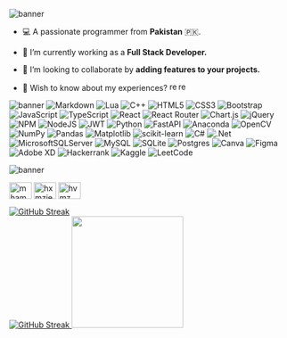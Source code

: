 <!--
### Hi there 👋

**hxxmz/hxxmz** is a ✨ _special_ ✨ repository because its `README.md` (this file) appears on your GitHub profile.

Here are some ideas to get you started:

- 🔭 I’m currently working on ...
- 🌱 I’m currently learning ...
- 👯 I’m looking to collaborate on ...
- 🤔 I’m looking for help with ...
- 💬 Ask me about ...
- 📫 How to reach me: ...
- 😄 Pronouns: ...
- ⚡ Fun fact: ...
-->

<!--
![hxxmz-banner](https://i.imgur.com/utq2K11.png "hxxmz-banner") 
![banner](https://i.imgur.com/PxPf2Oi.png "welcome")
-->

![banner](https://i.imgur.com/qHKuKhb.png "welcome") 

<!--
<h1 align="left">Hello there 👋, I'm Hamza</h1>

<h3 align="left">A passionate full stack developer from Pakistan 🇵🇰.</h3>
-->
- 💻 A passionate programmer from **Pakistan** 🇵🇰.

- 🔭 I’m currently working as a **Full Stack Developer.**

- 👯 I’m looking to collaborate by **adding features to your projects.**

<!-- - 💬 Ask me about **anything.** -->

- 📄 Wish to know about my experiences? <a href="https://flowcv.com/resume/s18km1h0e2" target="_blank"><img src="https://i.imgur.com/JBdp88C.png" alt="resume" width="16" height="16" /><img src="https://i.imgur.com/w6jwKau.png" alt="resume" width="16" height="16" /></a>

<!-- 
[<img src="https://i.imgur.com/7aCQvOq.png" alt="resume" width="16" height="16" />
<img src="https://i.imgur.com/RDw6y8q.png" alt="resume" width="16" height="16" />](https://flowcv.com/resume/s18km1h0e2)

[![resume](https://i.imgur.com/7aCQvOq.png)](https://flowcv.com/resume/s18km1h0e2) 
[resume](https://flowcv.com/resume/s18km1h0e2)
-->
<!-- 
<h3 align="left">Languages and Tools:</h3>
<p align="left"> <a href="https://getbootstrap.com" target="_blank" rel="noreferrer"> <img src="https://raw.githubusercontent.com/devicons/devicon/master/icons/bootstrap/bootstrap-plain-wordmark.svg" alt="bootstrap" width="40" height="40"/> </a> <a href="https://www.w3schools.com/cs/" target="_blank" rel="noreferrer"> <img src="https://raw.githubusercontent.com/devicons/devicon/master/icons/csharp/csharp-original.svg" alt="csharp" width="40" height="40"/> </a> <a href="https://www.w3schools.com/css/" target="_blank" rel="noreferrer"> <img src="https://raw.githubusercontent.com/devicons/devicon/master/icons/css3/css3-original-wordmark.svg" alt="css3" width="40" height="40"/> </a> <a href="https://dotnet.microsoft.com/" target="_blank" rel="noreferrer"> <img src="https://raw.githubusercontent.com/devicons/devicon/master/icons/dot-net/dot-net-original-wordmark.svg" alt="dotnet" width="40" height="40"/> </a> <a href="https://www.w3.org/html/" target="_blank" rel="noreferrer"> <img src="https://raw.githubusercontent.com/devicons/devicon/master/icons/html5/html5-original-wordmark.svg" alt="html5" width="40" height="40"/> </a> <a href="https://developer.mozilla.org/en-US/docs/Web/JavaScript" target="_blank" rel="noreferrer"> <img src="https://raw.githubusercontent.com/devicons/devicon/master/icons/javascript/javascript-original.svg" alt="javascript" width="40" height="40"/> </a> <a href="https://www.microsoft.com/en-us/sql-server" target="_blank" rel="noreferrer"> <img src="https://www.svgrepo.com/show/303229/microsoft-sql-server-logo.svg" alt="mssql" width="40" height="40"/> </a> <a href="https://nodejs.org" target="_blank" rel="noreferrer"> <img src="https://raw.githubusercontent.com/devicons/devicon/master/icons/nodejs/nodejs-original-wordmark.svg" alt="nodejs" width="40" height="40"/> </a> <a href="https://www.python.org" target="_blank" rel="noreferrer"> <img src="https://raw.githubusercontent.com/devicons/devicon/master/icons/python/python-original.svg" alt="python" width="40" height="40"/> </a> <a href="https://reactjs.org/" target="_blank" rel="noreferrer"> <img src="https://raw.githubusercontent.com/devicons/devicon/master/icons/react/react-original-wordmark.svg" alt="react" width="40" height="40"/> </a> </p>
-->
<!--
<h3 align="left">Skills</h3>
-->
![banner](https://i.imgur.com/9Ilke7c.png "skills") 
![Markdown](https://img.shields.io/badge/markdown-%23000000.svg?style=for-the-badge&logo=markdown&logoColor=white) ![Lua](https://img.shields.io/badge/lua-%232C2D72.svg?style=for-the-badge&logo=lua&logoColor=white) ![C++](https://img.shields.io/badge/c++-%2300599C.svg?style=for-the-badge&logo=c%2B%2B&logoColor=white) ![HTML5](https://img.shields.io/badge/html5-%23E34F26.svg?style=for-the-badge&logo=html5&logoColor=white) ![CSS3](https://img.shields.io/badge/css3-%231572B6.svg?style=for-the-badge&logo=css3&logoColor=white) ![Bootstrap](https://img.shields.io/badge/bootstrap-%238511FA.svg?style=for-the-badge&logo=bootstrap&logoColor=white) ![JavaScript](https://img.shields.io/badge/javascript-%23323330.svg?style=for-the-badge&logo=javascript&logoColor=%23F7DF1E) ![TypeScript](https://img.shields.io/badge/typescript-%23007ACC.svg?style=for-the-badge&logo=typescript&logoColor=white) ![React](https://img.shields.io/badge/react-%2320232a.svg?style=for-the-badge&logo=react&logoColor=%2361DAFB) ![React Router](https://img.shields.io/badge/React_Router-CA4245?style=for-the-badge&logo=react-router&logoColor=white) ![Chart.js](https://img.shields.io/badge/chart.js-F5788D.svg?style=for-the-badge&logo=chart.js&logoColor=white) ![jQuery](https://img.shields.io/badge/jquery-%230769AD.svg?style=for-the-badge&logo=jquery&logoColor=white) ![NPM](https://img.shields.io/badge/NPM-%23CB3837.svg?style=for-the-badge&logo=npm&logoColor=white) ![NodeJS](https://img.shields.io/badge/node.js-6DA55F?style=for-the-badge&logo=node.js&logoColor=white) ![JWT](https://img.shields.io/badge/JWT-black?style=for-the-badge&logo=JSON%20web%20tokens) ![Python](https://img.shields.io/badge/python-3670A0?style=for-the-badge&logo=python&logoColor=ffdd54) ![FastAPI](https://img.shields.io/badge/FastAPI-005571?style=for-the-badge&logo=fastapi) ![Anaconda](https://img.shields.io/badge/Anaconda-%2344A833.svg?style=for-the-badge&logo=anaconda&logoColor=white) ![OpenCV](https://img.shields.io/badge/opencv-%23white.svg?style=for-the-badge&logo=opencv&logoColor=white) ![NumPy](https://img.shields.io/badge/numpy-%23013243.svg?style=for-the-badge&logo=numpy&logoColor=white) ![Pandas](https://img.shields.io/badge/pandas-%23150458.svg?style=for-the-badge&logo=pandas&logoColor=white) ![Matplotlib](https://img.shields.io/badge/Matplotlib-%23ffffff.svg?style=for-the-badge&logo=Matplotlib&logoColor=black) ![scikit-learn](https://img.shields.io/badge/scikit--learn-%23F7931E.svg?style=for-the-badge&logo=scikit-learn&logoColor=white) ![C#](https://img.shields.io/badge/c%23-%23239120.svg?style=for-the-badge&logo=csharp&logoColor=white) ![.Net](https://img.shields.io/badge/.NET-5C2D91?style=for-the-badge&logo=.net&logoColor=white) ![MicrosoftSQLServer](https://img.shields.io/badge/Microsoft%20SQL%20Server-CC2927?style=for-the-badge&logo=microsoft%20sql%20server&logoColor=white) ![MySQL](https://img.shields.io/badge/mysql-4479A1.svg?style=for-the-badge&logo=mysql&logoColor=white) ![SQLite](https://img.shields.io/badge/sqlite-%2307405e.svg?style=for-the-badge&logo=sqlite&logoColor=white) ![Postgres](https://img.shields.io/badge/postgres-%23316192.svg?style=for-the-badge&logo=postgresql&logoColor=white) ![Canva](https://img.shields.io/badge/Canva-%2300C4CC.svg?style=for-the-badge&logo=Canva&logoColor=white) ![Figma](https://img.shields.io/badge/figma-%23F24E1E.svg?style=for-the-badge&logo=figma&logoColor=white) ![Adobe XD](https://img.shields.io/badge/Adobe%20XD-470137?style=for-the-badge&logo=Adobe%20XD&logoColor=#FF61F6) ![Hackerrank](https://img.shields.io/badge/-Hackerrank-2EC866?style=for-the-badge&logo=HackerRank&logoColor=white) ![Kaggle](https://img.shields.io/badge/Kaggle-035a7d?style=for-the-badge&logo=kaggle&logoColor=white) ![LeetCode](https://img.shields.io/badge/LeetCode-000000?style=for-the-badge&logo=LeetCode&logoColor=#d16c06)

<!--
<h3 align="left">Connect</h3>
-->
![banner](https://i.imgur.com/O9X6AOs.png "connect") 
<p align="left">
<a href="https://linkedin.com/in/mhamza528" target="blank"><img align="center" src="https://raw.githubusercontent.com/rahuldkjain/github-profile-readme-generator/master/src/images/icons/Social/linked-in-alt.svg" alt="mhamza528" height="30" width="40" /></a>
<a href="https://kaggle.com/hxmzie" target="blank"><img align="center" src="https://raw.githubusercontent.com/rahuldkjain/github-profile-readme-generator/master/src/images/icons/Social/kaggle.svg" alt="hxmzie" height="30" width="40" /></a>
<a href="https://www.hackerrank.com/hvmz_" target="blank"><img align="center" src="https://raw.githubusercontent.com/rahuldkjain/github-profile-readme-generator/master/src/images/icons/Social/hackerrank.svg" alt="hvmz_" height="30" width="40" /></a>
</p>
<!--
<p>&nbsp;<img align="center" src="https://github-readme-stats.vercel.app/api?username=hxxmz&show_icons=true&locale=en" alt="hxxmz" /></p>
-->
<!--
<p><img align="left" src="https://github-readme-streak-stats.herokuapp.com/?user=hxxmz&" alt="hxxmz" /></p>
[![GitHub Streak](https://github-readme-streak-stats.herokuapp.com?user=hxxmz&theme=dark&border_radius=5&card_width=500&card_height=200)](https://git.io/streak-stats)
<a href="https://git.io/streak-stats"><img src="https://github-readme-streak-stats.herokuapp.com?user=hxxmz&theme=material-palenight&border_radius=5&card_width=500&card_height=200" alt="GitHub Streak" /></a>
<a href="https://git.io/streak-stats"><img src="https://streak-stats.demolab.com?user=hxxmz&theme=transparent&border_radius=5&card_width=500&card_height=200&background=45%2C425961%2C39284C&currStreakNum=EBEBEB&fire=EBB25A&dates=EBEBEB&sideLabels=EBEBEB&border=636D97&ring=EBEBEB&stroke=4E564B&sideNums=94A3E2&currStreakLabel=EB5454" alt="GitHub Streak" /></a>
<a href="https://git.io/streak-stats"><img src="https://streak-stats.demolab.com?user=hxxmz&theme=transparent&border_radius=5&card_width=500&card_height=200&background=45%2C425961%2C39284C&currStreakNum=EBEBEB&fire=EBB25A&dates=EBEBEB&sideLabels=EBEBEB&border=636D97&ring=EBEBEB&stroke=4E564B&sideNums=94A3E2&currStreakLabel=94A3E2" alt="GitHub Streak" /></a>
<a href="https://git.io/streak-stats"><img src="https://streak-stats.demolab.com?user=hxxmz&theme=transparent&border_radius=5&card_width=500&card_height=200&background=45%2C425961%2C39284C&currStreakNum=EBEBEB&border=636D97&stroke=4E564B&ring=EBEBEB&fire=EBB25A&sideNums=94A3E2&currStreakLabel=94A3E2&sideLabels=EBEBEB&dates=EBEBEB&hide_total_contributions=true" alt="GitHub Streak" /></a> <a href="https://git.io/streak-stats"><img src="https://streak-stats.demolab.com?user=hxxmz&theme=transparent&border_radius=5&card_width=500&card_height=200&background=45%2C425961%2C39284C&currStreakNum=EBEBEB&border=636D97&stroke=4E564B&ring=EBEBEB&fire=EBB25A&sideNums=94A3E2&currStreakLabel=94A3E2&sideLabels=EBEBEB&dates=EBEBEB&hide_current_streak=true&hide_longest_streak=true" alt="GitHub Streak" /></a>
-- MOST RECENT ONE --
<a href="https://git.io/streak-stats"><img src="https://streak-stats.demolab.com?user=hxxmz&theme=transparent&border_radius=5&card_width=820&card_height=200&background=45%2C425961%2C39284C&currStreakNum=EBEBEB&border=636D97&stroke=4E564B&ring=EBEBEB&fire=EBB25A&sideNums=94A3E2&currStreakLabel=94A3E2&sideLabels=EBEBEB&dates=EBEBEB&hide_current_streak=true&hide_longest_streak=true" alt="GitHub Streak" /></a> <br/>
<a href="https://git.io/streak-stats">
  <img src="https://streak-stats.demolab.com?user=hxxmz&theme=transparent&border_radius=5&card_width=500&card_height=200&background=45%2C425961%2C39284C&currStreakNum=EBEBEB&border=636D97&stroke=4E564B&ring=EBEBEB&fire=EBB25A&sideNums=94A3E2&currStreakLabel=94A3E2&sideLabels=EBEBEB&dates=EBEBEB&hide_total_contributions=true" alt="GitHub Streak" />
  <img height="200px" src="https://github-readme-stats.vercel.app/api/top-langs/?username=hxxmz&layout=compact&bg_color=45,425961,39284c&title_color=94A3E2&text_color=EBEBEB&hide_border=false&border_color=636D97&border_radius=10&size_weight=0.5&count_weight=0.5&langs_count=10&card_width=300" />
</a>
-->
<a href="https://git.io/streak-stats"><img src="https://streak-stats.demolab.com?user=hxxmz&theme=transparent&border_radius=5&card_width=850&card_height=200&background=000000&border=000000&sideNums=EBB25A&sideLabels=EBEBEB&dates=EBEBEB&hide_current_streak=true&hide_longest_streak=true" alt="GitHub Streak" /></a> <br/>
<a href="https://git.io/streak-stats">
  <img src="https://streak-stats.demolab.com?user=hxxmz&theme=transparent&border_radius=5&card_width=525&card_height=200&background=000000&currStreakNum=EBEBEB&border=000000&stroke=4E564B&ring=EBEBEB&fire=EBB25A&sideNums=EBB25A&currStreakLabel=EBB25A&sideLabels=EBEBEB&dates=EBEBEB&hide_total_contributions=true" alt="GitHub Streak" />
  <img height="200px" src="https://github-readme-stats.vercel.app/api/top-langs/?username=hxxmz&layout=compact&bg_color=000000&title_color=EBB25A&text_color=EBEBEB&hide_border=false&border_color=000000&border_radius=10&size_weight=0.5&count_weight=0.5&langs_count=10&card_width=300" />
</a>
